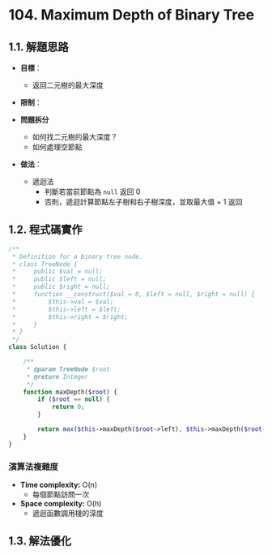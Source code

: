 # 104. Maximum Depth of Binary Tree

## 1.1. 解題思路

- **目標**：
  - 返回二元樹的最大深度
- **限制**：

- **問題拆分**
  - 如何找二元樹的最大深度？
  - 如何處理空節點

- **做法**：
  - 遞迴法
    - 判斷若當前節點為 `null` 返回 0
    - 否則，遞迴計算節點左子樹和右子樹深度，並取最大值 + 1 返回

## 1.2. 程式碼實作

```php
/**
 * Definition for a binary tree node.
 * class TreeNode {
 *     public $val = null;
 *     public $left = null;
 *     public $right = null;
 *     function __construct($val = 0, $left = null, $right = null) {
 *         $this->val = $val;
 *         $this->left = $left;
 *         $this->right = $right;
 *     }
 * }
 */
class Solution {

    /**
     * @param TreeNode $root
     * @return Integer
     */
    function maxDepth($root) {
        if ($root == null) {
            return 0;
        }

        return max($this->maxDepth($root->left), $this->maxDepth($root->right)) + 1;
    }
}
```

### 演算法複雜度

- **Time complexity:** O(n)
  - 每個節點訪問一次
- **Space complexity:** O(h)
  - 遞迴函數調用棧的深度

## 1.3. 解法優化
